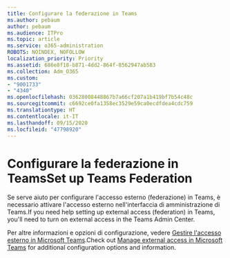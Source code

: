```yaml
---
title: Configurare la federazione in Teams
ms.author: pebaum
author: pebaum
ms.audience: ITPro
ms.topic: article
ms.service: o365-administration
ROBOTS: NOINDEX, NOFOLLOW
localization_priority: Priority
ms.assetid: 686e8f18-b871-4dd2-864f-8562947ab583
ms.collection: Adm_O365
ms.custom:
- "9001733"
- "4340"
ms.openlocfilehash: 03628008448867b7a66cf207a1b419bf7b54c48c
ms.sourcegitcommit: c6692ce0fa1358ec3529e59ca0ecdfdea4cdc759
ms.translationtype: HT
ms.contentlocale: it-IT
ms.lasthandoff: 09/15/2020
ms.locfileid: "47798920"
---
```

# <a name="set-up-teams-federation"></a><span data-ttu-id="5850f-102">Configurare la federazione in Teams</span><span class="sxs-lookup"><span data-stu-id="5850f-102">Set up Teams Federation</span></span>

<span data-ttu-id="5850f-103">Se serve aiuto per configurare l'accesso esterno (federazione) in Teams, è necessario attivare l'accesso esterno nell'interfaccia di amministrazione di Teams.</span><span class="sxs-lookup"><span data-stu-id="5850f-103">If you need help setting up external access (federation) in Teams, you'll need to turn on external access in the Teams Admin Center.</span></span>

<span data-ttu-id="5850f-104">Per altre informazioni e opzioni di configurazione, vedere [Gestire l'accesso esterno in Microsoft Teams](https://docs.microsoft.com/microsoftteams/manage-external-access).</span><span class="sxs-lookup"><span data-stu-id="5850f-104">Check out [Manage external access in Microsoft Teams](https://docs.microsoft.com/microsoftteams/manage-external-access) for additional configuration options and information.</span></span>
